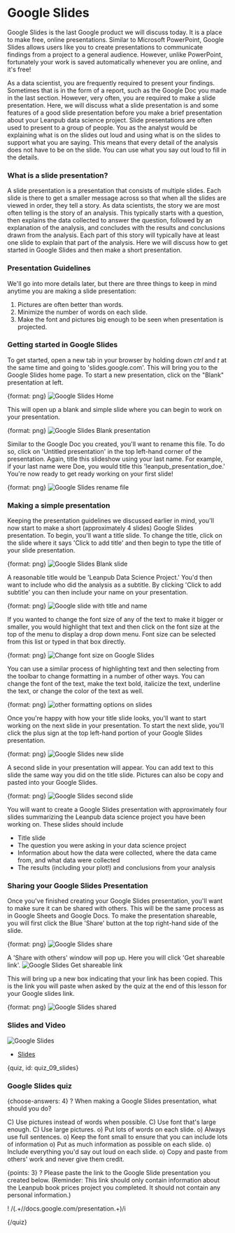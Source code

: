 # Google Slides

Google Slides is the last Google product we will discuss today. It is a place to make free, online presentations. Similar to Microsoft PowerPoint, Google Slides allows users like you to create presentations to communicate findings from a project to a general audience. However, unlike PowerPoint, fortunately your work is saved automatically whenever you are online, and it's free!

As a data scientist, you are frequently required to present your findings. Sometimes that is in the form of a report, such as the Google Doc you made in the last section. However, very often, you are required to make a slide presentation. Here, we will discuss what a slide presentation is and some features of a good slide presentation before you make a brief presentation about your Leanpub data science project. Slide presentations are often used to present to a group of people. You as the analyst would be explaining what is on the slides out loud and using what is on the slides to support what you are saying. This means that every detail of the analysis does not have to be on the slide. You can use what you say out loud to fill in the details.

### What is a slide presentation?

A slide presentation is a presentation that consists of multiple slides. Each slide is there to get a smaller message across so that when all the slides are viewed in order, they tell a story. As data scientists, the story we are most often telling is the story of an analysis. This typically starts with a question, then explains the data collected to answer the question, followed by an explanation of the analysis, and concludes with the results and conclusions drawn from the analysis. Each part of this story will typically have at least one slide to explain that part of the analysis. Here we will discuss how to get started in Google Slides and then make a short presentation.

### Presentation Guidelines

We'll go into more details later, but there are three things to keep in mind anytime you are making a slide presentation:
1. Pictures are often better than words.
2. Minimize the number of words on each slide.
3. Make the font and pictures big enough to be seen when presentation is projected.


### Getting started in Google Slides

To get started, open a new tab in your browser by holding down _ctrl_ and _t_ at the same time and going to 'slides.google.com'. This will bring you to the Google Slides home page. To start a new presentation, click on the "Blank" presentation at left. 

{format: png}
![Google Slides Home](https://docs.google.com/presentation/d/1sjOuMmP1oXuqvTMeKlAoOSCqD-TOncWraD67b_pzrUE/export/png?id=1sjOuMmP1oXuqvTMeKlAoOSCqD-TOncWraD67b_pzrUE&pageid=g2bfdb07292_0_151)

This will open up a blank and simple slide where you can begin to work on your presentation. 

{format: png}
![Google Slides Blank presentation](https://docs.google.com/presentation/d/1sjOuMmP1oXuqvTMeKlAoOSCqD-TOncWraD67b_pzrUE/export/png?id=1sjOuMmP1oXuqvTMeKlAoOSCqD-TOncWraD67b_pzrUE&pageid=g2f978f5b03_0_2)

Similar to the Google Doc you created, you'll want to rename this file. To do so, click on 'Untitled presentation' in the top left-hand corner of the presentation. Again, title this slideshow using your last name. For example, if your last name were Doe, you would title this 'leanpub_presentation_doe.' You're now ready to get ready working on your first slide!

{format: png}
![Google Slides rename file](https://docs.google.com/presentation/d/1sjOuMmP1oXuqvTMeKlAoOSCqD-TOncWraD67b_pzrUE/export/png?id=1sjOuMmP1oXuqvTMeKlAoOSCqD-TOncWraD67b_pzrUE&pageid=g2f978f5b03_0_12)

### Making a simple presentation

Keeping the presentation guidelines we discussed earlier in mind, you'll now start to make a short (approximately 4 slides) Google Slides presentation. To begin, you'll want a title slide. To change the title, click on the slide where it says 'Click to add title' and then begin to type the title of your slide presentation. 

{format: png}
![Google Slides Blank slide](https://docs.google.com/presentation/d/1sjOuMmP1oXuqvTMeKlAoOSCqD-TOncWraD67b_pzrUE/export/png?id=1sjOuMmP1oXuqvTMeKlAoOSCqD-TOncWraD67b_pzrUE&pageid=g2f978f5b03_0_115)

A reasonable title would be 'Leanpub Data Science Project.' You'd then want to include who did the analysis as a subtitle. By clicking 'Click to add subtitle' you can then include your name on your presentation.

{format: png}
![Google slide with title and name](https://docs.google.com/presentation/d/1sjOuMmP1oXuqvTMeKlAoOSCqD-TOncWraD67b_pzrUE/export/png?id=1sjOuMmP1oXuqvTMeKlAoOSCqD-TOncWraD67b_pzrUE&pageid=g2f978f5b03_0_123)

If you wanted to change the font size of any of the text to make it bigger or smaller, you would highlight that text and then click on the font size at the top of the menu to display a drop down menu. Font size can be selected from this list or typed in that box directly.

{format: png}
![Change font size on Google Slides](https://docs.google.com/presentation/d/1sjOuMmP1oXuqvTMeKlAoOSCqD-TOncWraD67b_pzrUE/export/png?id=1sjOuMmP1oXuqvTMeKlAoOSCqD-TOncWraD67b_pzrUE&pageid=g2f978f5b03_0_138)

You can use a similar process of highlighting text and then selecting from the toolbar to change formatting in a number of other ways. You can change the font of the text, make the text bold, italicize the text, underline the text, or change the color of the text as well.

{format: png}
![other formatting options on slides](https://docs.google.com/presentation/d/1sjOuMmP1oXuqvTMeKlAoOSCqD-TOncWraD67b_pzrUE/export/png?id=1sjOuMmP1oXuqvTMeKlAoOSCqD-TOncWraD67b_pzrUE&pageid=g2f978f5b03_0_148)

Once you're happy with how your title slide looks, you'll want to start working on the next slide in your presentation. To start the next slide, you'll click the plus sign at the top left-hand portion of your Google Slides presentation.

{format: png}
![Google Slides new slide](https://docs.google.com/presentation/d/1sjOuMmP1oXuqvTMeKlAoOSCqD-TOncWraD67b_pzrUE/export/png?id=1sjOuMmP1oXuqvTMeKlAoOSCqD-TOncWraD67b_pzrUE&pageid=g2f978f5b03_0_161)

A second slide in your presentation will appear. You can add text to this slide the same way you did on the title slide. Pictures can also be copy and pasted into your Google Slides. 

{format: png}
![Google Slides second slide](https://docs.google.com/presentation/d/1sjOuMmP1oXuqvTMeKlAoOSCqD-TOncWraD67b_pzrUE/export/png?id=1sjOuMmP1oXuqvTMeKlAoOSCqD-TOncWraD67b_pzrUE&pageid=g2f978f5b03_0_169)

You will want to create a Google Slides presentation with approximately four slides summarizing the Leanpub data science project you have been working on. These slides should include
* Title slide
* The question you were asking in your data science project
* Information about how the data were collected, where the data came from, and what data were collected
* The results (including your plot!) and conclusions from your analysis

### Sharing your Google Slides Presentation

Once you've finished creating your Google Slides presentation, you'll want to make sure it can be shared with others. This will be the same process as in Google Sheets and Google Docs. To make the presentation shareable, you will first click the Blue 'Share' button at the top right-hand side of the slide.

{format: png}
![Google Slides share](https://docs.google.com/presentation/d/1sjOuMmP1oXuqvTMeKlAoOSCqD-TOncWraD67b_pzrUE/export/png?id=1sjOuMmP1oXuqvTMeKlAoOSCqD-TOncWraD67b_pzrUE&pageid=g2f978f5b03_0_32)

A 'Share with others' window will pop up. Here you will click 'Get shareable link'.
![Google Slides Get shareable link](https://docs.google.com/presentation/d/1sjOuMmP1oXuqvTMeKlAoOSCqD-TOncWraD67b_pzrUE/export/png?id=1sjOuMmP1oXuqvTMeKlAoOSCqD-TOncWraD67b_pzrUE&pageid=g2f978f5b03_0_184)

This will bring up a new box indicating that your link has been copied. This is the link you will paste when asked by the quiz at the end of this lesson for your Google slides link.

{format: png}
![Google Slides shared](https://docs.google.com/presentation/d/1sjOuMmP1oXuqvTMeKlAoOSCqD-TOncWraD67b_pzrUE/export/png?id=1sjOuMmP1oXuqvTMeKlAoOSCqD-TOncWraD67b_pzrUE&pageid=g2f978f5b03_0_188)


### Slides and Video

![Google Slides](https://www.youtube.com/watch?v=89mRvbHPwtE)

* [Slides](https://docs.google.com/presentation/d/1sjOuMmP1oXuqvTMeKlAoOSCqD-TOncWraD67b_pzrUE/edit?usp=sharing)


{quiz, id: quiz_09_slides}

### Google Slides quiz

{choose-answers: 4}
? When making a Google Slides presentation, what should you do?

C) Use pictures instead of words when possible.
C) Use font that's large enough.
C) Use large pictures.
o) Put lots of words on each slide. 
o) Always use full sentences.
o) Keep the font small to ensure that you can include lots of information
o) Put as much information as possible on each slide.
o) Include everything you'd say out loud on each slide. 
o) Copy and paste from others' work and never give them credit.


{points: 3}
? Please paste the link to the Google Slide presentation you created below. (Reminder: This link should only contain information about the Leanpub book prices project you completed. It should not contain any personal information.)

! /(.+\/\/docs.google.com\/presentation.+)/i

{/quiz}

